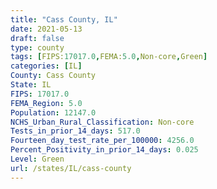 ```yaml
---
title: "Cass County, IL"
date: 2021-05-13
draft: false
type: county
tags: [FIPS:17017.0,FEMA:5.0,Non-core,Green]
categories: [IL]
County: Cass County
State: IL
FIPS: 17017.0
FEMA_Region: 5.0
Population: 12147.0
NCHS_Urban_Rural_Classification: Non-core
Tests_in_prior_14_days: 517.0
Fourteen_day_test_rate_per_100000: 4256.0
Percent_Positivity_in_prior_14_days: 0.025
Level: Green
url: /states/IL/cass-county
---
```



